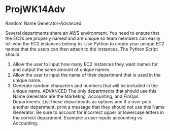 # ProjWK14Adv
Random Name Generator-Advanced

Several departments share an AWS environment. You need to ensure that the EC2s are properly named and are unique so team members can easily tell who the EC2 instances belong to. Use Python to create your unique EC2 names that the users can then attach to the instances. The Python Script should:
1. Allow the user to input how many EC2 instances they want names for and output the same amount of unique names.
2. Allow the user to input the name of their department that is used in the unique name.
3. Generate random characters and numbers that will be included in the unique name.
ADVANCED
The only departments that should use this Name Generator are the Marketing, Accounting, and FinOps Departments. List these departments as options and if a user puts another department, print a message that they should not use this Name Generator. Be sure to account for incorrect upper or lowercase letters in the correct department. Example: a user inputs accounting vs Accounting.
